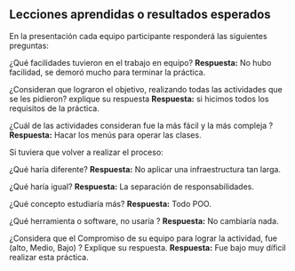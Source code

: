 ## Lecciones aprendidas o resultados esperados
En la presentación cada equipo participante responderá las siguientes preguntas:

¿Qué facilidades tuvieron en el trabajo en equipo?
**Respuesta:** No hubo facilidad, se demoró mucho para terminar la práctica.

¿Consideran que lograron el objetivo, realizando todas las actividades que se les pidieron? explique su respuesta
**Respuesta:** si hicimos todos los requisitos de la práctica.

¿Cuál de las actividades consideran fue la más fácil y la más compleja ?
**Respuesta:** Hacar los menús para operar las clases.

Si tuviera que volver a realizar el proceso:

 ¿Qué haría diferente?
 **Respuesta:** No aplicar una infraestructura tan larga.

¿Qué haría igual?
**Respuesta:** La separación de responsabilidades.

¿Qué concepto estudiaría más?
**Respuesta:** Todo POO.

¿Qué herramienta o software, no usaría ?
**Respuesta:** No cambiaría nada.

¿Considera que el  Compromiso de su equipo para lograr la actividad, fue (alto, Medio, Bajo) ? Explique su respuesta.
**Respuesta:** Fue bajo muy díficil realizar esta práctica.